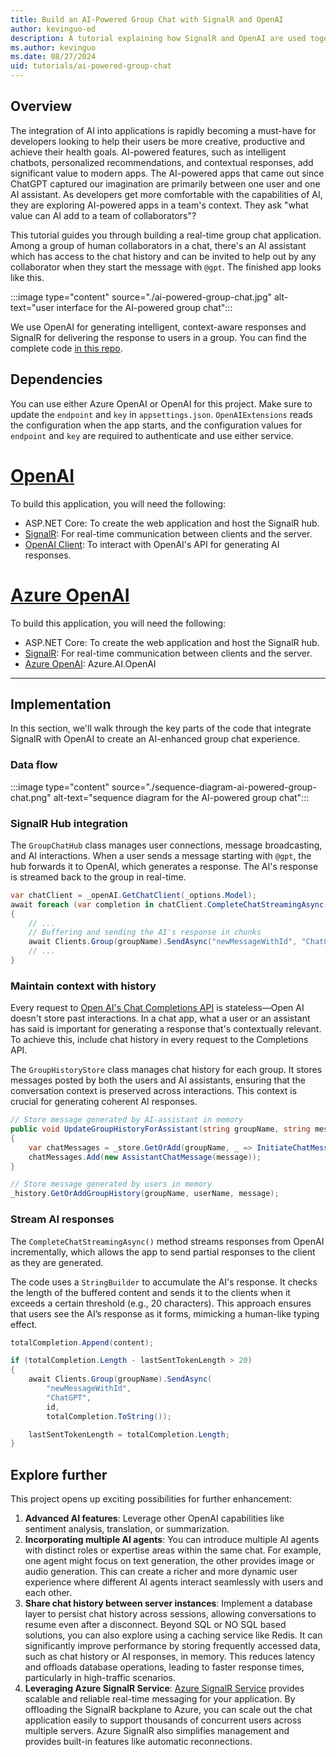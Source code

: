 ```yaml
---
title: Build an AI-Powered Group Chat with SignalR and OpenAI
author: kevinguo-ed
description: A tutorial explaining how SignalR and OpenAI are used together to build an AI-powered group chat
ms.author: kevinguo
ms.date: 08/27/2024
uid: tutorials/ai-powered-group-chat
---
```


## Overview

The integration of AI into applications is rapidly becoming a must-have for developers looking to help their users be more creative, productive and achieve their health goals. AI-powered features, such as intelligent chatbots, personalized recommendations, and contextual responses, add significant value to modern apps. The AI-powered apps that came out since ChatGPT captured our imagination are primarily between one user and one AI assistant. As developers get more comfortable with the capabilities of AI, they are exploring AI-powered apps in a team's context. They ask "what value can AI add to a team of collaborators"? 

This tutorial guides you through building a real-time group chat application. Among a group of human collaborators in a chat, there's an AI assistant which has access to the chat history and can be invited to help out by any collaborator when they start the message with `@gpt`. The finished app looks like this. 

:::image type="content" source="./ai-powered-group-chat.jpg" alt-text="user interface for the AI-powered group chat":::

We use OpenAI for generating intelligent, context-aware responses and SignalR for delivering the response to users in a group. You can find the complete code [in this repo](https://github.com/microsoft/SignalR-Samples-AI/tree/main/AIStreaming).

## Dependencies
You can use either Azure OpenAI or OpenAI for this project. Make sure to update the `endpoint` and `key` in `appsettings.json`. `OpenAIExtensions` reads the configuration when the app starts, and the configuration values for `endpoint` and `key` are required to authenticate and use either service.

# [OpenAI](#tab/open-ai)
To build this application, you will need the following:
* ASP.NET Core: To create the web application and host the SignalR hub.
* [SignalR](https://www.nuget.org/packages/Microsoft.AspNetCore.SignalR.Client): For real-time communication between clients and the server.
* [OpenAI Client](https://www.nuget.org/packages/OpenAI/2.0.0-beta.10): To interact with OpenAI's API for generating AI responses.

# [Azure OpenAI](#tab/azure-open-ai)
To build this application, you will need the following:
* ASP.NET Core: To create the web application and host the SignalR hub.
* [SignalR](https://www.nuget.org/packages/Microsoft.AspNetCore.SignalR.Client): For real-time communication between clients and the server.
* [Azure OpenAI](https://www.nuget.org/packages/Azure.AI.OpenAI/2.0.0-beta.3): Azure.AI.OpenAI
---

## Implementation

In this section, we'll walk through the key parts of the code that integrate SignalR with OpenAI to create an AI-enhanced group chat experience.

### Data flow 

:::image type="content" source="./sequence-diagram-ai-powered-group-chat.png" alt-text="sequence diagram for the AI-powered group chat":::

### SignalR Hub integration

The `GroupChatHub` class manages user connections, message broadcasting, and AI interactions. When a user sends a message starting with `@gpt`, the hub forwards it to OpenAI, which generates a response. The AI's response is streamed back to the group in real-time.
```csharp
var chatClient = _openAI.GetChatClient(_options.Model);
await foreach (var completion in chatClient.CompleteChatStreamingAsync(messagesInludeHistory))
{   
    // ...
    // Buffering and sending the AI's response in chunks
    await Clients.Group(groupName).SendAsync("newMessageWithId", "ChatGPT", id, totalCompletion.ToString());
    // ...
}
```

### Maintain context with history

Every request to [Open AI's Chat Completions API](https://platform.openai.com/docs/guides/chat-completions) is stateless—Open AI doesn't store past interactions. In a chat app, what a user or an assistant has said is important for generating a response that's contextually relevant. To achieve this, include chat history in every request to the Completions API. 

The `GroupHistoryStore` class manages chat history for each group. It stores messages posted by both the users and AI assistants, ensuring that the conversation context is preserved across interactions. This context is crucial for generating coherent AI responses.

```csharp
// Store message generated by AI-assistant in memory
public void UpdateGroupHistoryForAssistant(string groupName, string message)
{
    var chatMessages = _store.GetOrAdd(groupName, _ => InitiateChatMessages());
    chatMessages.Add(new AssistantChatMessage(message));
}
```

```csharp
// Store message generated by users in memory
_history.GetOrAddGroupHistory(groupName, userName, message);
```

### Stream AI responses

The `CompleteChatStreamingAsync()` method streams responses from OpenAI incrementally, which allows the app to send partial responses to the client as they are generated. 

The code uses a `StringBuilder` to accumulate the AI's response. It checks the length of the buffered content and sends it to the clients when it exceeds a certain threshold (e.g., 20 characters). This approach ensures that users see the AI’s response as it forms, mimicking a human-like typing effect. 
```csharp
totalCompletion.Append(content);

if (totalCompletion.Length - lastSentTokenLength > 20)
{
    await Clients.Group(groupName).SendAsync(
        "newMessageWithId",
        "ChatGPT",
        id,
        totalCompletion.ToString());

    lastSentTokenLength = totalCompletion.Length;
}
``` 

## Explore further

This project opens up exciting possibilities for further enhancement:
1. **Advanced AI features**: Leverage other OpenAI capabilities like sentiment analysis, translation, or summarization. 
1. **Incorporating multiple AI agents**: You can introduce multiple AI agents with distinct roles or expertise areas within the same chat. For example, one agent might focus on text generation, the other provides image or audio generation. This can create a richer and more dynamic user experience where different AI agents interact seamlessly with users and each other.
1. **Share chat history between server instances**: Implement a database layer to persist chat history across sessions, allowing conversations to resume even after a disconnect. Beyond SQL or NO SQL based solutions, you can also explore using a caching service like Redis. It can significantly improve performance by storing frequently accessed data, such as chat history or AI responses, in memory. This reduces latency and offloads database operations, leading to faster response times, particularly in high-traffic scenarios. 
1. **Leveraging Azure SignalR Service**: [Azure SignalR Service](/azure/azure-signalr/signalr-overview) provides scalable and reliable real-time messaging for your application. By offloading the SignalR backplane to Azure, you can scale out the chat application easily to support thousands of concurrent users across multiple servers. Azure SignalR also simplifies management and provides built-in features like automatic reconnections.
